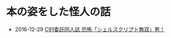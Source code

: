 # 本の姿をした怪人の話

* 2016-12-29 [C91委託同人誌 恐怖「シェルスクリプト無双」男！](https://github.com/ShellShoccar-jpn/book/blob/master/C91.md)
